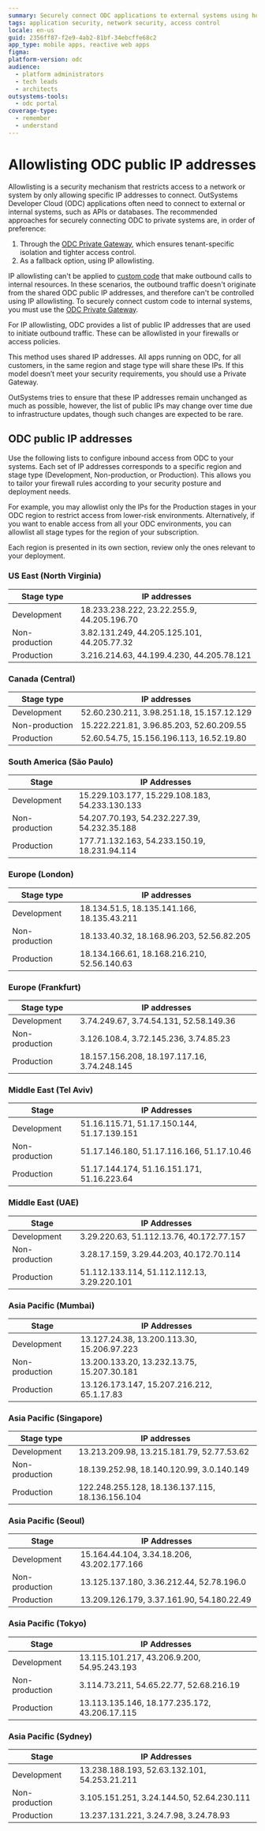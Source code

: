 ```yaml
---
summary: Securely connect ODC applications to external systems using hostname-based access or whitelist public IPs.
tags: application security, network security, access control
locale: en-us
guid: 2356ff87-f2e9-4ab2-81bf-34ebcffe68c2
app_type: mobile apps, reactive web apps
figma:
platform-version: odc
audience:
  - platform administrators
  - tech leads
  - architects
outsystems-tools:
  - odc portal
coverage-type:
  - remember
  - understand
---
```


# Allowlisting ODC public IP addresses

Allowlisting is a security mechanism that restricts access to a network or system by only allowing specific IP addresses to connect. OutSystems Developer Cloud (ODC) applications often need to connect to external or internal systems, such as APIs or databases. The recommended approaches for securely connecting ODC to private systems are, in order of preference:

1. Through the [ODC Private Gateway](private-gateway.md), which ensures tenant-specific isolation and tighter access control.
1. As a fallback option, using IP allowlisting.

<div class="info" markdown="1">

IP allowlisting can't be applied to [custom code](../building-apps/external-logic/intro.md) that make outbound calls to internal resources. In these scenarios, the outbound traffic doesn't originate from the shared ODC public IP addresses, and therefore can't be controlled using IP allowlisting. To securely connect custom code to internal systems, you must use the [ODC Private Gateway](private-gateway.md).

</div>


For IP allowlisting, ODC provides a list of public IP addresses that are used to initiate outbound traffic. These can be allowlisted in your firewalls or access policies.

<div class="info" markdown="1">

This method uses shared IP addresses. All apps running on ODC, for all customers, in the same region and stage type will share these IPs. If this model doesn’t meet your security requirements, you should use a Private Gateway.

OutSystems tries to ensure that these IP addresses remain unchanged as much as possible, however, the list of public IPs may change over time due to infrastructure updates, though such changes are expected to be rare.

</div>


## ODC public IP addresses

Use the following lists to configure inbound access from ODC to your systems. Each set of IP addresses corresponds to a specific region and stage type (Development, Non-production, or Production). This allows you to tailor your firewall rules according to your security posture and deployment needs.

For example, you may allowlist only the IPs for the Production stages in your ODC region to restrict access from lower-risk environments. Alternatively, if you want to enable access from all your ODC environments, you can allowlist all stage types for the region of your subscription.

Each region is presented in its own section, review only the ones relevant to your deployment.


### US East (North Virginia)

| Stage type | IP addresses |
| ----- | ----- |
| Development | 18.233.238.222, 23.22.255.9, 44.205.196.70 |
| Non-production | 3.82.131.249, 44.205.125.101, 44.205.77.32 |
| Production | 3.216.214.63, 44.199.4.230, 44.205.78.121 |

### Canada (Central)

| Stage type | IP addresses |
| ----- | ----- |
| Development | 52.60.230.211, 3.98.251.18, 15.157.12.129 |
| Non-production | 15.222.221.81, 3.96.85.203, 52.60.209.55 |
| Production | 52.60.54.75, 15.156.196.113, 16.52.19.80 |

### South America (São Paulo)

| Stage | IP Addresses |
| ----- | ----- |
| Development | 15.229.103.177, 15.229.108.183, 54.233.130.133 |
| Non-production | 54.207.70.193, 54.232.227.39, 54.232.35.188 |
| Production | 177.71.132.163, 54.233.150.19, 18.231.94.114 |

### Europe (London)

| Stage type | IP addresses |
| ----- | ----- |
| Development | 18.134.51.5, 18.135.141.166, 18.135.43.211 |
| Non-production | 18.133.40.32, 18.168.96.203, 52.56.82.205 |
| Production | 18.134.166.61, 18.168.216.210, 52.56.140.63 |

### Europe (Frankfurt)

| Stage type | IP addresses |
| ----- | ----- |
| Development | 3.74.249.67, 3.74.54.131, 52.58.149.36 |
| Non-production | 3.126.108.4, 3.72.145.236, 3.74.85.23 |
| Production | 18.157.156.208, 18.197.117.16, 3.74.248.145  |

### Middle East (Tel Aviv)

| Stage | IP Addresses |
| ----- | ----- |
| Development | 51.16.115.71, 51.17.150.144, 51.17.139.151 |
| Non-production | 51.17.146.180, 51.17.116.166, 51.17.10.46 |
| Production | 51.17.144.174, 51.16.151.171, 51.16.223.64 |

### Middle East (UAE)

| Stage | IP Addresses |
| ----- | ----- |
| Development | 3.29.220.63, 51.112.13.76, 40.172.77.157 |
| Non-production | 3.28.17.159, 3.29.44.203, 40.172.70.114 |
| Production | 51.112.133.114, 51.112.112.13, 3.29.220.101 |

### Asia Pacific (Mumbai)

| Stage | IP Addresses |
| ----- | ----- |
| Development | 13.127.24.38, 13.200.113.30, 15.206.97.223 |
| Non-production | 13.200.133.20, 13.232.13.75, 15.207.30.181 |
| Production | 13.126.173.147, 15.207.216.212, 65.1.17.83 |

### Asia Pacific (Singapore)

| Stage type | IP addresses |
| ----- | ----- |
| Development | 13.213.209.98, 13.215.181.79, 52.77.53.62 |
| Non-production | 18.139.252.98, 18.140.120.99, 3.0.140.149 |
| Production | 122.248.255.128, 18.136.137.115, 18.136.156.104 |

### Asia Pacific (Seoul)

| Stage | IP Addresses |
| ----- | ----- |
| Development | 15.164.44.104, 3.34.18.206, 43.202.177.166 |
| Non-production | 13.125.137.180, 3.36.212.44, 52.78.196.0 |
| Production | 13.209.126.179, 3.37.161.90, 54.180.22.49 | 

### Asia Pacific (Tokyo)

| Stage | IP Addresses |
| ----- | ----- |
| Development | 13.115.101.217, 43.206.9.200, 54.95.243.193 |
| Non-production | 3.114.73.211, 54.65.22.77, 52.68.216.19 |
| Production | 13.113.135.146, 18.177.235.172, 43.206.17.115 |

### Asia Pacific (Sydney)

| Stage | IP Addresses |
| ----- | ----- |
| Development | 13.238.188.193, 52.63.132.101, 54.253.21.211 |
| Non-production | 3.105.151.251, 3.24.144.50, 52.64.230.111 |
| Production | 13.237.131.221, 3.24.7.98, 3.24.78.93 |
